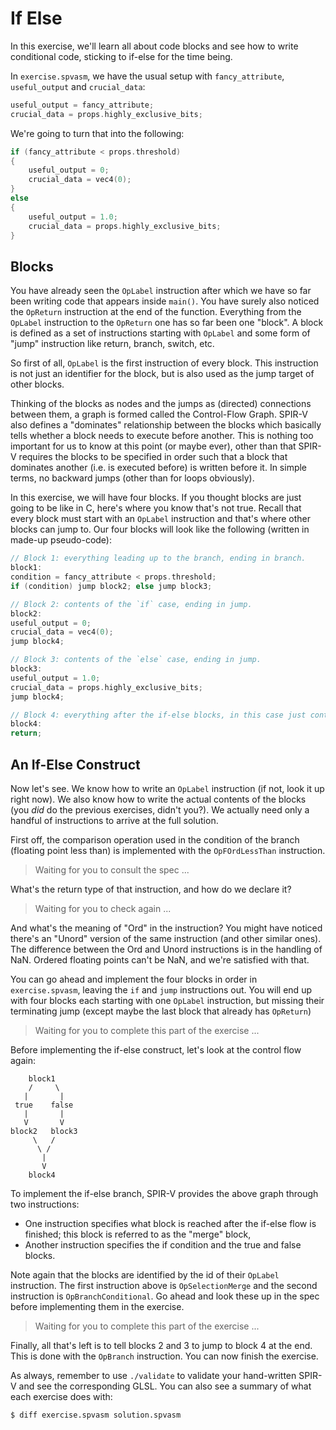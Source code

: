 # If Else

In this exercise, we'll learn all about code blocks and see how to write conditional code, sticking
to if-else for the time being.

In `exercise.spvasm`, we have the usual setup with `fancy_attribute`, `useful_output` and
`crucial_data`:

```c
useful_output = fancy_attribute;
crucial_data = props.highly_exclusive_bits;
```

We're going to turn that into the following:

```c
if (fancy_attribute < props.threshold)
{
    useful_output = 0;
    crucial_data = vec4(0);
}
else
{
    useful_output = 1.0;
    crucial_data = props.highly_exclusive_bits;
}
```

## Blocks

You have already seen the `OpLabel` instruction after which we have so far been writing code that
appears inside `main()`.  You have surely also noticed the `OpReturn` instruction at the end of the
function.  Everything from the `OpLabel` instruction to the `OpReturn` one has so far been one
"block".  A block is defined as a set of instructions starting with `OpLabel` and some form of
"jump" instruction like return, branch, switch, etc.

So first of all, `OpLabel` is the first instruction of every block.  This instruction is not just an
identifier for the block, but is also used as the jump target of other blocks.

Thinking of the blocks as nodes and the jumps as (directed) connections between them, a graph is
formed called the Control-Flow Graph.  SPIR-V also defines a "dominates" relationship between the
blocks which basically tells whether a block needs to execute before another.  This is nothing too
important for us to know at this point (or maybe ever), other than that SPIR-V requires the blocks
to be specified in order such that a block that dominates another (i.e. is executed before) is
written before it.  In simple terms, no backward jumps (other than for loops obviously).

In this exercise, we will have four blocks.  If you thought blocks are just going to be like in C,
here's where you know that's not true.  Recall that every block must start with an `OpLabel`
instruction and that's where other blocks can jump to.  Our four blocks will look like the
following (written in made-up pseudo-code):

```c
// Block 1: everything leading up to the branch, ending in branch.
block1:
condition = fancy_attribute < props.threshold;
if (condition) jump block2; else jump block3;

// Block 2: contents of the `if` case, ending in jump.
block2:
useful_output = 0;
crucial_data = vec4(0);
jump block4;

// Block 3: contents of the `else` case, ending in jump.
block3:
useful_output = 1.0;
crucial_data = props.highly_exclusive_bits;
jump block4;

// Block 4: everything after the if-else blocks, in this case just containing return.
block4:
return;
```

## An If-Else Construct

Now let's see.  We know how to write an `OpLabel` instruction (if not, look it up right now).  We
also know how to write the actual contents of the blocks (you _did_ do the previous exercises,
didn't you?).  We actually need only a handful of instructions to arrive at the full solution.

First off, the comparison operation used in the condition of the branch (floating point less than)
is implemented with the `OpFOrdLessThan` instruction.

> Waiting for you to consult the spec ...

What's the return type of that instruction, and how do we declare it?

> Waiting for you to check again ...

And what's the meaning of "Ord" in the instruction?  You might have noticed there's an "Unord"
version of the same instruction (and other similar ones).  The difference between the Ord and Unord
instructions is in the handling of NaN.  Ordered floating points can't be NaN, and we're satisfied
with that.

You can go ahead and implement the four blocks in order in `exercise.spvasm`, leaving the `if` and
`jump` instructions out.  You will end up with four blocks each starting with one `OpLabel`
instruction, but missing their terminating jump (except maybe the last block that already has
`OpReturn`)

> Waiting for you to complete this part of the exercise ...

Before implementing the if-else construct, let's look at the control flow again:

```
    block1
    /     \
   |       |
 true    false
   |       |
   V       V
block2   block3
     \   /
      \ /
       |
       V
    block4
```

To implement the if-else branch, SPIR-V provides the above graph through two instructions:

- One instruction specifies what block is reached after the if-else flow is finished; this block is
  referred to as the "merge" block,
- Another instruction specifies the if condition and the true and false blocks.

Note again that the blocks are identified by the id of their `OpLabel` instruction.  The first
instruction above is `OpSelectionMerge` and the second instruction is `OpBranchConditional`.  Go
ahead and look these up in the spec before implementing them in the exercise.

> Waiting for you to complete this part of the exercise ...

Finally, all that's left is to tell blocks 2 and 3 to jump to block 4 at the end.  This is done with
the `OpBranch` instruction.  You can now finish the exercise.

As always, remember to use `./validate` to validate your hand-written SPIR-V and see the
corresponding GLSL.  You can also see a summary of what each exercise does with:

```bash
$ diff exercise.spvasm solution.spvasm
```
